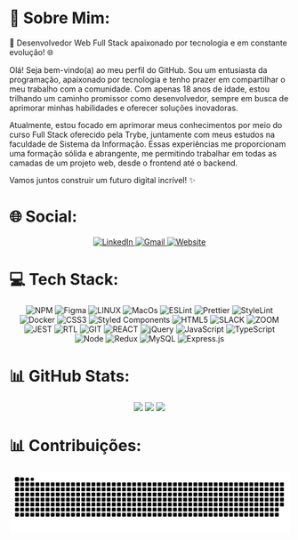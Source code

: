 # 💫 Sobre Mim:

🚀 Desenvolvedor Web Full Stack apaixonado por tecnologia e em constante evolução! 🌐

Olá! Seja bem-vindo(a) ao meu perfil do GitHub. Sou um entusiasta da programação, apaixonado por tecnologia e tenho prazer em compartilhar o meu trabalho com a comunidade. Com apenas 18 anos de idade, estou trilhando um caminho promissor como desenvolvedor, sempre em busca de aprimorar minhas habilidades e oferecer soluções inovadoras.

Atualmente, estou focado em aprimorar meus conhecimentos por meio do curso Full Stack oferecido pela Trybe, juntamente com meus estudos na faculdade de Sistema da Informação. Essas experiências me proporcionam uma formação sólida e abrangente, me permitindo trabalhar em todas as camadas de um projeto web, desde o frontend até o backend.

Vamos juntos construir um futuro digital incrível! ✨

# 🌐 Social:

<div align="center">
  <a href='https://linkedin.com/in/ruanportella'>
  <img src='https://img.shields.io/badge/-LinkedIn-%230077B5?style=for-the-badge&logo=linkedin&logoColor=white' alt='LinkedIn'/>
  </a>
  <a href='mailto:ruanmorales29@gmail.com'>
  <img src='https://img.shields.io/badge/-Gmail-%23333?style=for-the-badge&logo=gmail&logoColor=white' alt='Gmail'/>
  </a>
  <a href='https://ruanportella.dev'>
    <img src='https://img.shields.io/badge/website-000000?style=for-the-badge&logo=About.me&logoColor=white' alt='Website'>
  </a>
</div>

# 💻 Tech Stack:

<div align="center">
  <img src='https://img.shields.io/badge/NPM-%23000000.svg?style=for-the-badge&logo=npm&logoColor=white' alt='NPM'>
  <img src='https://img.shields.io/badge/figma-%23F24E1E.svg?style=for-the-badge&logo=figma&logoColor=white' alt='Figma'>
  <img src='https://img.shields.io/badge/Linux-FCC624?style=for-the-badge&logo=linux&logoColor=black' alt='LINUX'>
  <img src='https://img.shields.io/badge/mac%20os-000000?style=for-the-badge&logo=apple&logoColor=white' alt='MacOs'>
    <img src='https://img.shields.io/badge/ESLint-4B3263?style=for-the-badge&logo=eslint&logoColor=white' alt='ESLint'>
  <img src='https://img.shields.io/badge/prettier-1A2C34?style=for-the-badge&logo=prettier&logoColor=F7BA3E' alt='Prettier'>
  <img src='https://img.shields.io/badge/stylelint-000?style=for-the-badge&logo=stylelint&logoColor=white' alt='StyleLint'>
  <img src='https://img.shields.io/badge/docker-%230db7ed.svg?style=for-the-badge&logo=docker&logoColor=white' alt='Docker'>
  <img src='https://img.shields.io/badge/css3-%231572B6.svg?style=for-the-badge&logo=css3&logoColor=white' alt='CSS3'>
    <img src='https://img.shields.io/badge/styled--components-DB7093?style=for-the-badge&logo=styled-components&logoColor=white' alt='Styled Components'>
  <img src='https://img.shields.io/badge/html5-%23E34F26.svg?style=for-the-badge&logo=html5&logoColor=white' alt='HTML5'>
  <img src='https://img.shields.io/badge/Slack-4A154B?style=for-the-badge&logo=slack&logoColor=white' alt='SLACK'>
  <img src='https://img.shields.io/badge/Zoom-2D8CFF?style=for-the-badge&logo=zoom&logoColor=white' alt='ZOOM'>
  <img src='https://img.shields.io/badge/Jest-C21325?style=for-the-badge&logo=jest&logoColor=white' alt='JEST'>
  <img src='https://img.shields.io/badge/testing%20library-323330?style=for-the-badge&logo=testing-library&logoColor=red' alt='RTL'>
  <img src='https://img.shields.io/badge/GIT-E44C30?style=for-the-badge&logo=git&logoColor=white' alt='GIT'>
  <img src='https://img.shields.io/badge/React-002160?style=for-the-badge&logo=react&logoColor=61DAFB' alt='REACT'>
  <img src='https://img.shields.io/badge/jQuery-0769AD?style=for-the-badge&logo=jquery&logoColor=white' alt='jQuery'>
  <img src='https://img.shields.io/badge/JavaScript-F7DF1E?style=for-the-badge&logo=javascript&logoColor=black' alt='JavaScript'>
  <img src='https://img.shields.io/badge/TypeScript-007ACC?style=for-the-badge&logo=typescript&logoColor=white' alt='TypeScript'>
  <img src='https://img.shields.io/badge/Node.js-43853D?style=for-the-badge&logo=node.js&logoColor=white' alt='Node'>
  <img src='https://img.shields.io/badge/Redux-593D88?style=for-the-badge&logo=redux&logoColor=white' alt='Redux'>
  <img src='https://img.shields.io/badge/MySQL-005C84?style=for-the-badge&logo=mysql&logoColor=white' alt='MySQL'>
  <img src='https://img.shields.io/badge/Express.js-404D59?style=for-the-badge' alt='Express.js'>
</div>

# 📊 GitHub Stats:

<div align="center">
    <img height="165em" src="https://github-readme-stats-ruan-portella.vercel.app/api?username=ruan-portella&include_all_commits=true&show_icons=true&theme=dark&count_private=true"/>
  <img height="165em" src="https://github-readme-stats-ruan-portella.vercel.app/api/top-langs/?username=ruan-portella&langs_count=10&count_private=true&theme=dark&layout=compact"/>
  <img src="https://github-readme-streak-stats.herokuapp.com/?user=ruan-portella&theme=dark&date_format=M%20j%5B%2C%20Y%5D">
</div>

# 📊 Contribuições:

![snake gif](https://github.com/Ruan-Portella/ruan-portella/blob/output/github-contribution-grid-snake.svg)

